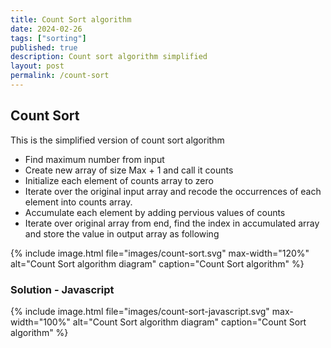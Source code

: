 ```yaml
---
title: Count Sort algorithm
date: 2024-02-26
tags: ["sorting"]
published: true
description: Count sort algorithm simplified
layout: post
permalink: /count-sort
---
```


## Count Sort

This is the simplified version of count sort algorithm

- Find maximum number from input
- Create new array of size Max + 1 and call it counts
- Initialize each element of counts array to zero
- Iterate over the original input array and recode the occurrences of each element into counts array.
- Accumulate each element by adding pervious values of counts
- Iterate over original array from end, find the index in accumulated array and store the value in output array as following

{% include image.html file="images/count-sort.svg" max-width="120%"  alt="Count Sort algorithm diagram" caption="Count Sort algorithm" %}

### Solution - Javascript

{% include image.html file="images/count-sort-javascript.svg" max-width="100%"  alt="Count Sort algorithm diagram" caption="Count Sort algorithm" %}

